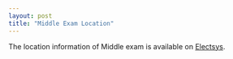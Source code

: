 ```yaml
---
layout: post
title: "Middle Exam Location"
---
```


The location information of Middle exam is available on [Electsys](http://electsys.sjtu.edu.cn).